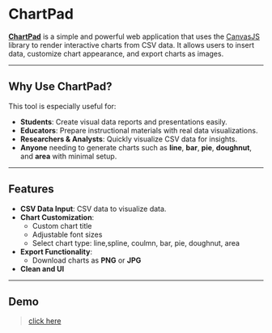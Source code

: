 # ChartPad

**[ChartPad](https://codergrb.github.io/chartpad)** is a simple and powerful web application that uses the [CanvasJS](https://canvasjs.com/) library to render interactive charts from CSV data. It allows users to insert data, customize chart appearance, and export charts as images.

---

## Why Use ChartPad?

This tool is especially useful for:

- **Students**: Create visual data reports and presentations easily.
- **Educators**: Prepare instructional materials with real data visualizations.
- **Researchers & Analysts**: Quickly visualize CSV data for insights.
- **Anyone** needing to generate charts such as **line**, **bar**, **pie**, **doughnut**, and **area** with minimal setup.

---

## Features

- **CSV Data Input**:  CSV data to visualize data.
- **Chart Customization**:
  - Custom chart title
  - Adjustable font sizes
  - Select chart type: line,spline, coulmn, bar, pie, doughnut, area
- **Export Functionality**:
  - Download charts as **PNG** or **JPG**
- **Clean and UI**

---
## Demo
> [click here ](https://codergrb.github.io/chartpad)
